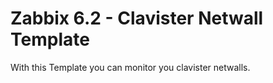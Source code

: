 # Zabbix 6.2 - Clavister Netwall Template

With this Template you can monitor you clavister netwalls.

